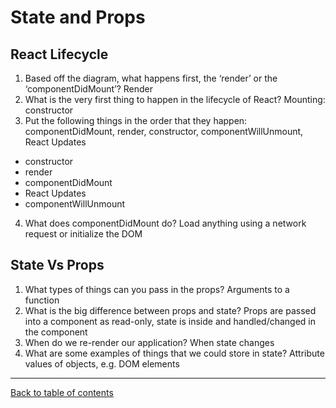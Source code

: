 # State and Props

## React Lifecycle
1. Based off the diagram, what happens first, the ‘render’ or the ‘componentDidMount’?  Render
2. What is the very first thing to happen in the lifecycle of React?  Mounting: constructor
3. Put the following things in the order that they happen: componentDidMount, render, constructor, componentWillUnmount, React Updates
  - constructor
  - render
  - componentDidMount
  - React Updates
  - componentWillUnmount
4. What does componentDidMount do?  Load anything using a network request or initialize the DOM

## State Vs Props
1. What types of things can you pass in the props?  Arguments to a function
2. What is the big difference between props and state?  Props are passed into a component as read-only, state is inside and handled/changed in the component
3. When do we re-render our application?  When state changes
4. What are some examples of things that we could store in state?  Attribute values of objects, e.g. DOM elements

---

[Back to table of contents](../README.md)